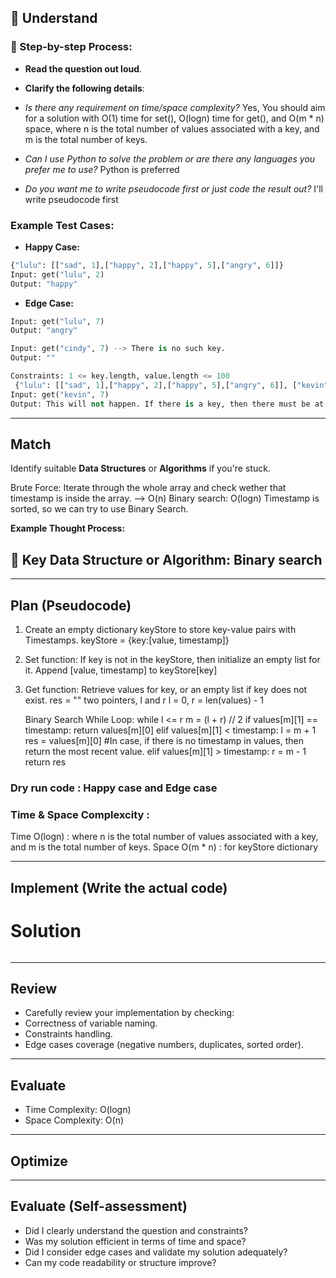 ## 📖 Understand

### 📌 Step-by-step Process:

- **Read the question out loud**.
- **Clarify the following details**:

 - _Is there any requirement on time/space complexity?_ Yes, You should aim for a solution with O(1) time for set(), O(logn) time for get(), and O(m * n) space, where n is the total number of values associated with a key, and m is the total number of keys.
 - _Can I use Python to solve the problem or are there any languages you prefer me to use?_ Python is preferred
 - _Do you want me to write pseudocode first or just code the result out?_ I'll write pseudocode first

### Example Test Cases:

- **Happy Case:**
 ```python
 {"lulu": [["sad", 1],["happy", 2],["happy", 5],["angry", 6]]} 
 Input: get("lulu", 2)
 Output: "happy"
 ```

- **Edge Case:**
 ```python
 Input: get("lulu", 7)
 Output: "angry"

 Input: get("cindy", 7) --> There is no such key.
 Output: ""

 Constraints: 1 <= key.length, value.length <= 100
  {"lulu": [["sad", 1],["happy", 2],["happy", 5],["angry", 6]], ["kevin"]:""} 
 Input: get("kevin", 7) 
 Output: This will not happen. If there is a key, then there must be at least a value for it. 
 ```

---

## Match

Identify suitable **Data Structures** or **Algorithms** if you're stuck.

Brute Force: Iterate through the whole array and check wether that timestamp is inside the array. --> O(n)
Binary search: O(logn) Timestamp is sorted, so we can try to use Binary Search.

**Example Thought Process:**

## 🔑 Key Data Structure or Algorithm: Binary search

---

## Plan (Pseudocode)


1. Create an empty dictionary keyStore to store key-value pairs with Timestamps.
keyStore = {key:[value, timestamp]}

2. Set function:
    If key is not in the keyStore, then initialize an empty list for it. 
    Append [value, timestamp] to keyStore[key]

3. Get function:
    Retrieve values for key, or an empty list if key does not exist.
    res = "" 
    two pointers, l and r 
    l = 0, r = len(values) - 1

    Binary Search While Loop: while l <= r
        m = (l + r) // 2 
        if values[m][1] == timestamp:
            return values[m][0]
        elif values[m][1] < timestamp: 
            l = m + 1 
            res = values[m][0] #In case, if there is no timestamp in values, then return the most recent value. 
        elif values[m][1] > timestamp:
            r = m - 1 
    return res 

### Dry run code : Happy case and Edge case 
### Time & Space Complexcity : 
Time O(logn) : where n is the total number of values associated with a key, and m is the total number of keys.
Space O(m * n) : for keyStore dictionary

---

## Implement (Write the actual code)

# Solution 

```python

```

---

## Review

- Carefully review your implementation by checking:
 - Correctness of variable naming.
 - Constraints handling.
 - Edge cases coverage (negative numbers, duplicates, sorted order).

---

## Evaluate

- Time Complexity: O(logn)
- Space Complexity: O(n)

---

## Optimize

---

## Evaluate (Self-assessment)

- Did I clearly understand the question and constraints?
- Was my solution efficient in terms of time and space?
- Did I consider edge cases and validate my solution adequately?
- Can my code readability or structure improve?
